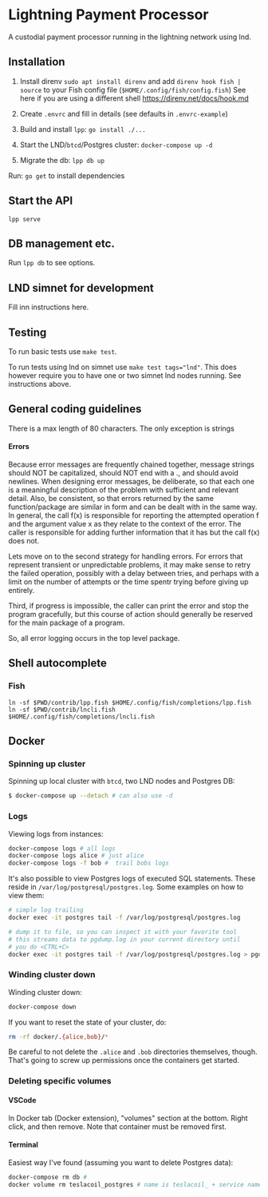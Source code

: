 # Lightning Payment Processor

A custodial payment processor running in the lightning network using lnd.

## Installation

1. Install direnv `sudo apt install direnv` and add `direnv hook fish | source`
   to your Fish config file (`$HOME/.config/fish/config.fish`)
   See here if you are using a different shell https://direnv.net/docs/hook.md

2. Create `.envrc` and fill in details (see defaults in `.envrc-example`)
3. Build and install `lpp`: `go install ./...`
4. Start the LND/`btcd`/Postgres cluster: `docker-compose up -d`
5. Migrate the db: `lpp db up`

Run: `go get` to install dependencies

## Start the API

`lpp serve`

## DB management etc.

Run `lpp db` to see options.

## LND simnet for development

Fill inn instructions here.

## Testing

To run basic tests use `make test`.

To run tests using lnd on simnet use `make test tags="lnd"`.
This does however require you to have one or two simnet lnd nodes running.
See instructions above.

## General coding guidelines

There is a max length of 80 characters. The only exception is
strings

#### Errors

Because error messages are frequently chained together, message strings should NOT be capitalized, should NOT end with a ., and should avoid newlines. When designing error messages, be deliberate, so that each one is a meaningful description of the problem with sufficient and relevant detail. Also, be consistent, so that errors returned by the same function/package are similar in form and can be dealt with in the same way.
In general, the call f(x) is responsible for reporting the attempted operation f and the argument value x as they relate to the context of the error. The caller is responsible for adding further information that it has but the call f(x) does not.

Lets move on to the second strategy for handling errors. For errors that represent transient or unpredictable problems, it may make sense to retry the failed operation, possibly with a delay between tries, and perhaps with a limit on the number of attempts or the time spentr trying before giving up entirely.

Third, if progress is impossible, the caller can print the error and stop the program gracefully, but this course of action should generally be reserved for the main package of a program.

So, all error logging occurs in the top level package.

## Shell autocomplete

### Fish

```shell
ln -sf $PWD/contrib/lpp.fish $HOME/.config/fish/completions/lpp.fish
ln -sf $PWD/contrib/lncli.fish $HOME/.config/fish/completions/lncli.fish
```

## Docker

### Spinning up cluster

Spinning up local cluster with `btcd`, two LND nodes and Postgres DB:

```bash
$ docker-compose up --detach # can also use -d
```

### Logs

Viewing logs from instances:

```bash
docker-compose logs # all logs
docker-compose logs alice # just alice
docker-compose logs -f bob #  trail bobs logs
```

It's also possible to view Postgres logs of executed SQL statements. These reside
in `/var/log/postgresql/postgres.log`. Some examples on how to view them: 

```bash
# simple log trailing
docker exec -it postgres tail -f /var/log/postgresql/postgres.log

# dump it to file, so you can inspect it with your favorite tool
# this streams data to pgdump.log in your current directory until 
# you do <CTRL+C>
docker exec -it postgres tail -f /var/log/postgresql/postgres.log > pgdump.log
```

### Winding cluster down

Winding cluster down:

```bash
docker-compose down
```

If you want to reset the state of your cluster, do:

```bash
rm -rf docker/.{alice,bob}/*
```

Be careful to not delete the `.alice` and `.bob` directories themselves, though. That's
going to screw up permissions once the containers get started.

### Deleting specific volumes

#### VSCode

In Docker tab (Docker extension), "volumes" section at the bottom.
Right click, and then remove. Note that container must be removed
first.

#### Terminal

Easiest way I've found (assuming you want to delete Postgres data):

```bash
docker-compose rm db #
docker volume rm teslacoil_postgres # name is teslacoil_ + service name
```
